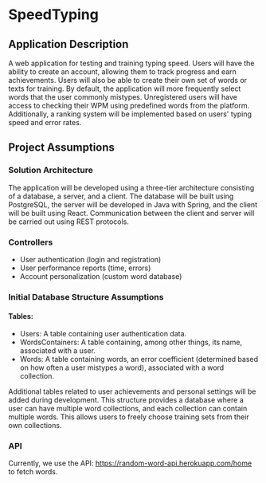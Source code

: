 # SpeedTyping


## Application Description
A web application for testing and training typing speed. Users will have the ability to create an account, allowing them to track progress and earn achievements. Users will also be able to create their own set of words or texts for training. By default, the application will more frequently select words that the user commonly mistypes. Unregistered users will have access to checking their WPM using predefined words from the platform. Additionally, a ranking system will be implemented based on users' typing speed and error rates.

## Project Assumptions
### Solution Architecture
The application will be developed using a three-tier architecture consisting of a database, a server, and a client. The database will be built using PostgreSQL, the server will be developed in Java with Spring, and the client will be built using React. Communication between the client and server will be carried out using REST protocols.

### Controllers
- User authentication (login and registration)
- User performance reports (time, errors)
- Account personalization (custom word database)

### Initial Database Structure Assumptions
#### Tables:
 - Users:
 A table containing user authentication data.
 - WordsContainers:
 A table containing, among other things, its name, associated with a user.
 - Words:
 A table containing words, an error coefficient (determined based on how often a user mistypes a word), associated with a word collection.

Additional tables related to user achievements and personal settings will be added during development.
This structure provides a database where a user can have multiple word collections, and each collection can contain multiple words.
This allows users to freely choose training sets from their own collections.

### API
Currently, we use the API: https://random-word-api.herokuapp.com/home to fetch words.